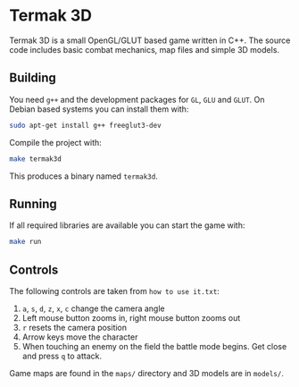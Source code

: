 # Termak 3D

Termak 3D is a small OpenGL/GLUT based game written in C++. The source code
includes basic combat mechanics, map files and simple 3D models.

## Building

You need `g++` and the development packages for `GL`, `GLU` and `GLUT`.
On Debian based systems you can install them with:

```bash
sudo apt-get install g++ freeglut3-dev
```

Compile the project with:

```bash
make termak3d
```

This produces a binary named `termak3d`.

## Running

If all required libraries are available you can start the game with:

```bash
make run
```

## Controls

The following controls are taken from `how to use it.txt`:

1. `a`, `s`, `d`, `z`, `x`, `c` change the camera angle
2. Left mouse button zooms in, right mouse button zooms out
3. `r` resets the camera position
4. Arrow keys move the character
5. When touching an enemy on the field the battle mode begins. Get close and
   press `q` to attack.

Game maps are found in the `maps/` directory and 3D models are in
`models/`.
